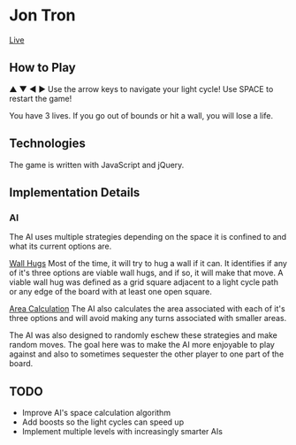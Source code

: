 # Jon Tron

[Live](http://www.jon-tron.com)

## How to Play

▲ ▼ ◀ ▶ Use the arrow keys to navigate your light cycle!
Use SPACE to restart the game!

You have 3 lives. If you go out of bounds or hit a wall, you will lose a life.

## Technologies

The game is written with JavaScript and jQuery.

## Implementation Details

### AI

The AI uses multiple strategies depending on the space it is confined to and what its current options are.

[Wall Hugs][wall-hugs]
Most of the time, it will try to hug a wall if it can. It identifies if any of it's three options are viable wall hugs, and if so, it will make that move. A viable wall hug was defined as a grid square adjacent to a light cycle path or any edge of the board with at least one open square.

[Area Calculation][area-calculation]
The AI also calculates the area associated with each of it's three options and will avoid making any turns associated with smaller areas.

The AI was also designed to randomly eschew these strategies and make random moves. The goal here was to make the AI more enjoyable to play against and also to sometimes sequester the other player to one part of the board.

[area-calculation]: https://github.com/jon-elofson/jon-tron/js/ai.js#178
[wall-hugs]: https://github.com/jon-elofson/jon-tron/js/ai.js#147

## TODO

  * Improve AI's space calculation algorithm
  * Add boosts so the light cycles can speed up
  * Implement multiple levels with increasingly smarter AIs
